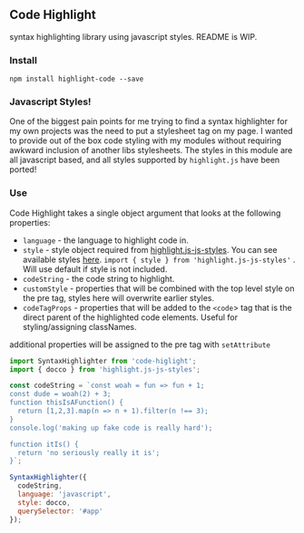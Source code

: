 ## Code Highlight

syntax highlighting library using javascript styles. README is WIP.

### Install

`npm install highlight-code --save`

### Javascript Styles!
One of the biggest pain points for me trying to find a syntax highlighter for my own projects was the need to put a stylesheet tag on my page. I wanted to provide out of the box code styling with my modules without requiring awkward inclusion of another libs stylesheets. The styles in this module are all javascript based, and all styles supported by `highlight.js` have been ported! 


### Use

Code Highlight takes a single object argument that looks at the following properties:

* `language` - the language to highlight code in.
* `style` - style object required from <a href="https://github.com/conorhastings/highlight.js-js-styles">highlight.js-js-styles</a>. You can see available styles <a href="https://github.com/conorhastings/highlight.js-js-styles/blob/master/AVAILABLE_STYLES.MD">here</a>. `import { style } from 'highlight.js-js-styles'` . Will use default if style is not included.
* `codeString` - the code string to highlight.
* `customStyle` - properties that will be combined with the top level style on the pre tag, styles here will overwrite earlier styles. 
* `codeTagProps` - properties that will be added to the `<code`> tag that is the direct parent of the highlighted code elements. Useful for styling/assigning classNames.

additional properties will be assigned to the pre tag with `setAttribute`

```js
import SyntaxHighlighter from 'code-higlight';
import { docco } from 'highlight.js-js-styles';

const codeString = `const woah = fun => fun + 1;
const dude = woah(2) + 3;
function thisIsAFunction() {
  return [1,2,3].map(n => n + 1).filter(n !== 3);
}
console.log('making up fake code is really hard');

function itIs() {
  return 'no seriously really it is';
}`;

SyntaxHighlighter({
  codeString,
  language: 'javascript',
  style: docco,
  querySelector: '#app'
});
```
